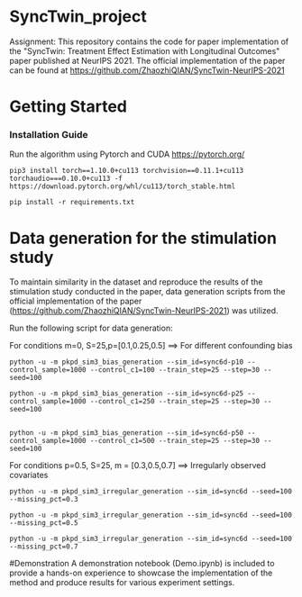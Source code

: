 # SyncTwin_project
Assignment: This repository contains the code for paper implementation of the "SyncTwin: Treatment Effect Estimation with Longitudinal Outcomes" paper published at NeurIPS 2021. The official implementation of the paper can be found at https://github.com/ZhaozhiQIAN/SyncTwin-NeurIPS-2021


# Getting Started

### Installation Guide
Run the algorithm using Pytorch and CUDA https://pytorch.org/

```
pip3 install torch==1.10.0+cu113 torchvision==0.11.1+cu113 torchaudio===0.10.0+cu113 -f https://download.pytorch.org/whl/cu113/torch_stable.html
```

```
pip install -r requirements.txt
```



# Data generation for the stimulation study
To maintain similarity in the dataset and reproduce the results of the stimulation study conducted in the paper, data generation scripts from the official implementation of the paper (https://github.com/ZhaozhiQIAN/SyncTwin-NeurIPS-2021) was utilized. 

Run the following script for data generation:

For conditions m=0, S=25,p=[0.1,0.25,0.5]  ==> For different confounding bias
```
python -u -m pkpd_sim3_bias_generation --sim_id=sync6d-p10 --control_sample=1000 --control_c1=100 --train_step=25 --step=30 --seed=100

python -u -m pkpd_sim3_bias_generation --sim_id=sync6d-p25 --control_sample=1000 --control_c1=250 --train_step=25 --step=30 --seed=100


python -u -m pkpd_sim3_bias_generation --sim_id=sync6d-p50 --control_sample=1000 --control_c1=500 --train_step=25 --step=30 --seed=100
```



For conditions p=0.5, S=25, m = [0.3,0.5,0.7] ==> Irregularly observed covariates
```
python -u -m pkpd_sim3_irregular_generation --sim_id=sync6d --seed=100 --missing_pct=0.3

python -u -m pkpd_sim3_irregular_generation --sim_id=sync6d --seed=100 --missing_pct=0.5

python -u -m pkpd_sim3_irregular_generation --sim_id=sync6d --seed=100 --missing_pct=0.7
```

#Demonstration
A demonstration notebook (Demo.ipynb) is included to provide a hands-on experience to showcase the implementation of the method and produce results for various experiment settings.


